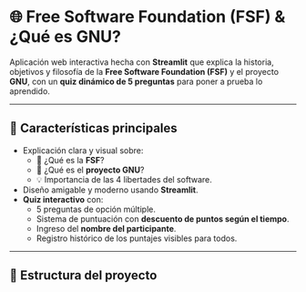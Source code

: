 # 🌐 Free Software Foundation (FSF) & ¿Qué es GNU?

Aplicación web interactiva hecha con **Streamlit** que explica la historia, objetivos y filosofía de la **Free Software Foundation (FSF)** y el proyecto **GNU**, con un **quiz dinámico de 5 preguntas** para poner a prueba lo aprendido.

---

## 🚀 Características principales
- Explicación clara y visual sobre:
  - 📖 ¿Qué es la **FSF**?
  - 🐧 ¿Qué es el **proyecto GNU**?
  - 💡 Importancia de las 4 libertades del software.
- Diseño amigable y moderno usando **Streamlit**.
- **Quiz interactivo** con:
  - 5 preguntas de opción múltiple.
  - Sistema de puntuación con **descuento de puntos según el tiempo**.
  - Ingreso del **nombre del participante**.
  - Registro histórico de los puntajes visibles para todos.

---

## 📂 Estructura del proyecto

